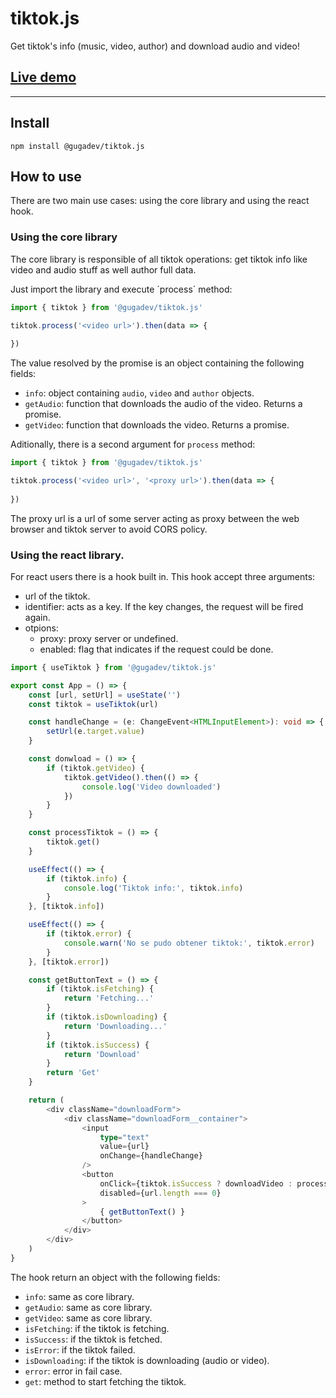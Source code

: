# tiktok.js

Get tiktok's info (music, video, author) and download audio and video!

## [Live demo](https://codesandbox.io/s/gugadevtiktokjs-demo-b1y5w)

---

## Install

```bsah
npm install @gugadev/tiktok.js
```

## How to use

There are two main use cases: using the core library and using the react hook.

### Using the core library

The core library is responsible of all tiktok operations: get tiktok info like video and audio stuff as well author full data.

Just import the library and execute ´process´ method:

````typescript
import { tiktok } from '@gugadev/tiktok.js'

tiktok.process('<video url>').then(data => {
    
})
````

The value resolved by the promise is an object containing the following fields:

- `info`: object containing `audio`, `video` and `author` objects.
- `getAudio`: function that downloads the audio of the video. Returns a promise.
- `getVideo`: function that downloads the video. Returns a promise.

Aditionally, there is a second argument for `process` method:

````typescript
import { tiktok } from '@gugadev/tiktok.js'

tiktok.process('<video url>', '<proxy url>').then(data => {
    
})
````

The proxy url is a url of some server acting as proxy between the web browser and tiktok server to avoid CORS policy.

### Using the react library.

For react users there is a hook built in. This hook accept three arguments:

- url of the tiktok.
- identifier: acts as a key. If the key changes, the request will be fired again.
- otpions:
    - proxy: proxy server or undefined.
    - enabled: flag that indicates if the request could be done.

````typescript
import { useTiktok } from '@gugadev/tiktok.js'

export const App = () => {
    const [url, setUrl] = useState('')
    const tiktok = useTiktok(url)

    const handleChange = (e: ChangeEvent<HTMLInputElement>): void => {
        setUrl(e.target.value)
    }

    const donwload = () => {
        if (tiktok.getVideo) {
            tiktok.getVideo().then(() => {
                console.log('Video downloaded')
            })
        }
    }

    const processTiktok = () => {
        tiktok.get()
    }

    useEffect(() => {
        if (tiktok.info) {
            console.log('Tiktok info:', tiktok.info)
        }
    }, [tiktok.info])

    useEffect(() => {
        if (tiktok.error) {
            console.warn('No se pudo obtener tiktok:', tiktok.error)
        }
    }, [tiktok.error])

    const getButtonText = () => {
        if (tiktok.isFetching) {
            return 'Fetching...'
        }
        if (tiktok.isDownloading) {
            return 'Downloading...'
        }
        if (tiktok.isSuccess) {
            return 'Download'
        }
        return 'Get'
    }

    return (
        <div className="downloadForm">
            <div className="downloadForm__container">
                <input
                    type="text"
                    value={url}
                    onChange={handleChange}
                />
                <button
                    onClick={tiktok.isSuccess ? downloadVideo : processTiktok}
                    disabled={url.length === 0}
                >
                    { getButtonText() }
                </button>
            </div>
        </div>
    )
}
````

The hook return an object with the following fields:

- `info`: same as core library.
- `getAudio`: same as core library.
- `getVideo`: same as core library.
- `isFetching`: if the tiktok is fetching.
- `isSuccess`: if the tiktok is fetched.
- `isError`: if the tiktok failed.
- `isDownloading`: if the tiktok is downloading (audio or video).
- `error`: error in fail case.
- `get`: method to start fetching the tiktok.
